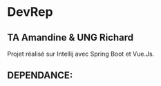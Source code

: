 # DevRep
## TA Amandine & UNG Richard

Projet réalisé sur Intellij avec Spring Boot et Vue.Js.

## DEPENDANCE:
  





